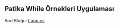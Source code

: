 ## Patika While Örnekleri Uygulaması

Kod Bloğu: [Loop.cs](https://github.com/batuhan-uzun/WhileLoop/blob/master/Loop.cs)
